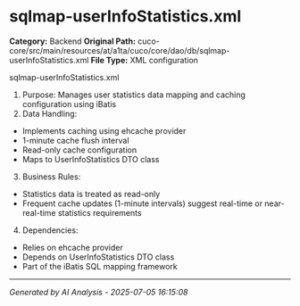 # sqlmap-userInfoStatistics.xml

**Category:** Backend
**Original Path:** cuco-core/src/main/resources/at/a1ta/cuco/core/dao/db/sqlmap-userInfoStatistics.xml
**File Type:** XML configuration

sqlmap-userInfoStatistics.xml
1. Purpose: Manages user statistics data mapping and caching configuration using iBatis
2. Data Handling:
- Implements caching using ehcache provider
- 1-minute cache flush interval
- Read-only cache configuration
- Maps to UserInfoStatistics DTO class
3. Business Rules:
- Statistics data is treated as read-only
- Frequent cache updates (1-minute intervals) suggest real-time or near-real-time statistics requirements
4. Dependencies:
- Relies on ehcache provider
- Depends on UserInfoStatistics DTO class
- Part of the iBatis SQL mapping framework

---
*Generated by AI Analysis - 2025-07-05 16:15:08*
